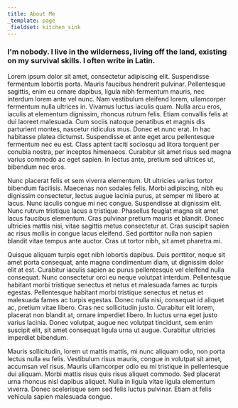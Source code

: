 ```yaml
---
title: About Me
_template: page
_fieldset: kitchen_sink
---
```

### I'm nobody. I live in the wilderness, living off the land, existing on my survival skills. I often write in Latin.

Lorem ipsum dolor sit amet, consectetur adipiscing elit. Suspendisse fermentum lobortis porta. Mauris faucibus hendrerit pulvinar. Pellentesque sagittis, enim eu ornare dapibus, ligula nibh fermentum mauris, nec interdum lorem ante vel nunc. Nam vestibulum eleifend lorem, ullamcorper fermentum nulla ultrices in. Vivamus luctus iaculis quam. Nulla arcu eros, iaculis at elementum dignissim, rhoncus rutrum felis. Etiam convallis felis at dui laoreet malesuada. Cum sociis natoque penatibus et magnis dis parturient montes, nascetur ridiculus mus. Donec et nunc erat. In hac habitasse platea dictumst. Suspendisse et ante eget arcu pellentesque fermentum nec eu est. Class aptent taciti sociosqu ad litora torquent per conubia nostra, per inceptos himenaeos. Curabitur sit amet risus sed magna varius commodo ac eget sapien. In lectus ante, pretium sed ultrices ut, bibendum nec eros.

Nunc placerat felis et sem viverra elementum. Ut ultricies varius tortor bibendum facilisis. Maecenas non sodales felis. Morbi adipiscing, nibh eu dignissim consectetur, lectus augue lacinia purus, at semper mi libero at lacus. Nunc iaculis congue mi nec congue. Suspendisse at dignissim elit. Nunc rutrum tristique lacus a tristique. Phasellus feugiat magna sit amet lacus faucibus elementum. Cras pulvinar pretium mauris et blandit. Donec ultricies mattis nisi, vitae sagittis metus consectetur at. Cras suscipit sapien ac risus mollis in congue lacus eleifend. Sed porttitor nulla non sapien blandit vitae tempus ante auctor. Cras ut tortor nibh, sit amet pharetra mi.

Quisque aliquam turpis eget nibh lobortis dapibus. Duis porttitor, neque sit amet porta consequat, ante magna condimentum diam, ut dignissim dolor elit at est. Curabitur iaculis sapien ac purus pellentesque vel eleifend nulla consequat. Nunc consectetur orci eu neque volutpat interdum. Pellentesque habitant morbi tristique senectus et netus et malesuada fames ac turpis egestas. Pellentesque habitant morbi tristique senectus et netus et malesuada fames ac turpis egestas. Donec nulla nisi, consequat id aliquet ac, pretium vitae libero. Cras nec sollicitudin justo. Curabitur elit lorem, placerat non blandit at, ornare imperdiet libero. In luctus urna eget justo varius lacinia. Donec volutpat, augue nec volutpat tincidunt, sem enim suscipit elit, sit amet consequat ligula urna ut augue. Curabitur ultricies imperdiet bibendum.

Mauris sollicitudin, lorem ut mattis mattis, mi nunc aliquam odio, non porta lectus nulla eu felis. Vestibulum risus mauris, congue in volutpat sit amet, accumsan vel risus. Mauris ullamcorper odio eu mi tristique in pellentesque dui aliquam. Morbi mattis risus quis risus aliquet commodo. Sed placerat urna rhoncus nisl dapibus aliquet. Nulla in ligula vitae ligula elementum viverra. Donec scelerisque sem sed felis luctus pulvinar. Etiam at felis vehicula sapien malesuada congue.

